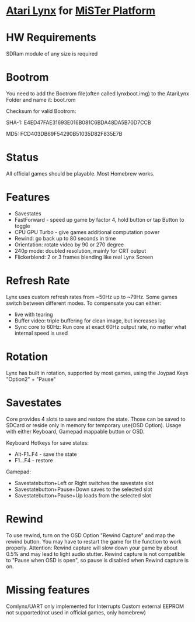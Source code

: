# [Atari Lynx](https://en.wikipedia.org/wiki/Atari_Lynx) for [MiSTer Platform](https://github.com/MiSTer-devel/Main_MiSTer/wiki)


# HW Requirements
SDRam module of any size is required

# Bootrom
You need to add the Bootrom file(often called lynxboot.img) to the AtariLynx Folder and name it: boot.rom

Checksum for valid Bootrom:

SHA-1:
E4ED47FAE31693E016B081C6BDA48DA5B70D7CCB

MD5:
FCD403DB69F54290B51035D82F835E7B

# Status
All official games should be playable.
Most Homebrew works.

# Features
- Savestates
- FastForward - speed up game by factor 4, hold button or tap Button to toggle
- CPU GPU Turbo - give games additional computation power
- Rewind: go back up to 80 seconds in time
- Orientation: rotate video by 90 or 270 degree
- 240p mode: doubled resolution, mainly for CRT output
- Flickerblend: 2 or 3 frames blending like real Lynx Screen

# Refresh Rate
Lynx uses custom refresh rates from ~50Hz up to ~79Hz.
Some games switch between different modes.
To compensate you can either:
- live with tearing
- Buffer video: triple buffering for clean image, but increases lag
- Sync core to 60Hz: Run core at exact 60Hz output rate, no matter what internal speed is used

# Rotation
Lynx has built in rotation, supported by most games, using the Joypad Keys "Option2" + "Pause"

# Savestates
Core provides 4 slots to save and restore the state. 
Those can be saved to SDCard or reside only in memory for temporary use(OSD Option). 
Usage with either Keyboard, Gamepad mappable button or OSD.

Keyboard Hotkeys for save states:
- Alt-F1..F4 - save the state
- F1...F4 - restore

Gamepad:
- Savestatebutton+Left or Right switches the savestate slot
- Savestatebutton+Pause+Down saves to the selected slot
- Savestatebutton+Pause+Up loads from the selected slot

# Rewind
To use rewind, turn on the OSD Option "Rewind Capture" and map the rewind button.
You may have to restart the game for the function to work properly.
Attention: Rewind capture will slow down your game by about 0.5% and may lead to light audio stutter.
Rewind capture is not compatible to "Pause when OSD is open", so pause is disabled when Rewind capture is on.

# Missing features
Comlynx/UART only implemented for Interrupts
Custom external EEPROM not supported(not used in official games, only homebrew)